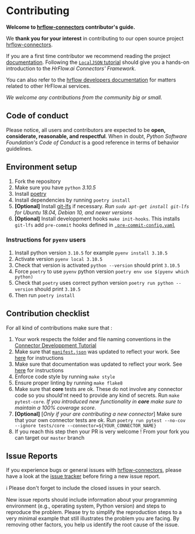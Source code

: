 # Contributing

**Welcome to [hrflow-connectors](https://github.com/Riminder/hrflow-connectors) contributor's guide.**

We **thank you for your interest** in contributing to our open source project [hrflow-connectors](https://github.com/Riminder/hrflow-connectors).

If you are a first time contributor we recommend reading the project [documentation](./DOCUMENTATION.md). Following the [`LocalJSON` tutorial](./DOCUMENTATION.md#connector-developpment-tutorial-localjson) should give you a hands-on introduction to the _HrFlow.ai Connectors' Framework_.

You can also refer to the [hrflow developers documentation](https://developers.hrflow.ai/reference/authentication) for matters related to other HrFlow.ai services.

_We welcome any contributions from the community big or small._

## Code of conduct
Please notice, all users and contributors are expected to be **open,
considerate, reasonable, and respectful**. When in doubt, *Python Software
Foundation's Code of Conduct* is a good reference in terms of behavior
guidelines.


## Environment setup
1. Fork the repository
2. Make sure you have `python` _3.10.5_
3. Install [poetry](https://python-poetry.org/docs/)
4. Install dependencies by running `poetry install`
5. **[Optional]** Install [git-lfs](https://git-lfs.github.com/) if necessary. _Run `sudo apt-get install git-lfs` for Ubuntu 18.04, Debian 10, and newer versions_
6. **[Optional]** Install developpment hooks `make init-hooks`. This installs `git-lfs` add `pre-commit` hooks defined in [`.pre-commit-config.yaml`](.pre-commit-config.yaml)

### Instructions for `pyenv` users
1. Install python version `3.10.5` for example `pyenv install 3.10.5`
2. Activate version `pyenv local 3.10.5`
3. Check that version is activated `python --version` should print `3.10.5`
4. Force `poetry` to use `pyenv` python version `poetry env use $(pyenv which python)`
5. Check that `poetry` uses correct python version `poetry run python --version` should print `3.10.5`
6. Then run `poetry install`



## Contribution checklist

For all kind of contributions make sure that :
1. Your work respects the folder and file naming conventions in the [Connector Developpment Tutorial](./DOCUMENTATION.md#folder-structure)
2. Make sure that [`manifest.json`](./manifest.json) was updated to reflect your work. See [here](./DOCUMENTATION.md#add-localjson-to-the-hrflowai-connectors-manifest) for instructions
3. Make sure that documentation was updated to reflect your work. See [here](./DOCUMENTATION.md#generate-documentation-for-localjson) for instructions
4. Enforce code style by running `make style`
5. Ensure proper linting by running `make flake8`
6. Make sure that **core** tests are ok. These do not involve any connector code so you should'nt need to provide any kind of secrets. Run `make pytest-core`. _If you introduced new functionality in **core** make sure to maintain a _100%_ coverage score_.
7. **[Optional]** [_Only if your are contributing a new connector_] Make sure that your own connector tests are ok. Run `poetry run pytest --no-cov --ignore tests/core --connector=${YOUR_CONNECTOR_NAME}`
8. If you reach this step then your PR is very welcome ! From your fork you can target our `master` branch


## Issue Reports

If you experience bugs or general issues with [hrflow-connectors](https://github.com/Riminder/hrflow-connectors), please have a look at the [issue tracker](https://github.com/Riminder/hrflow-connectors/issues) before firing a new issue report.

ℹ️ Please don't forget to include the closed issues in your search.

New issue reports should include information about your programming environment (e.g., operating system, Python version) and steps to reproduce the problem.
Please try to simplify the reproduction steps to a very minimal example that still illustrates the problem you are facing. By removing other factors, you help us identify the root cause of the issue.